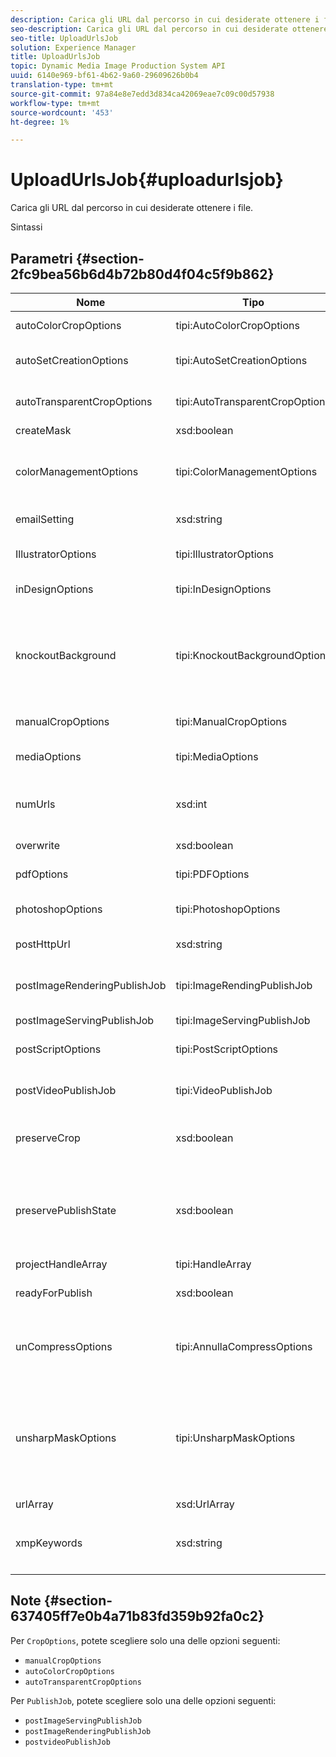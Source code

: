 ```yaml
---
description: Carica gli URL dal percorso in cui desiderate ottenere i file.
seo-description: Carica gli URL dal percorso in cui desiderate ottenere i file.
seo-title: UploadUrlsJob
solution: Experience Manager
title: UploadUrlsJob
topic: Dynamic Media Image Production System API
uuid: 6140e969-bf61-4b62-9a60-29609626b0b4
translation-type: tm+mt
source-git-commit: 97a84e8e7edd3d834ca42069eae7c09c00d57938
workflow-type: tm+mt
source-wordcount: '453'
ht-degree: 1%

---
```



# UploadUrlsJob{#uploadurlsjob}

Carica gli URL dal percorso in cui desiderate ottenere i file.

Sintassi

## Parametri {#section-2fc9bea56b6d4b72b80d4f04c5f9b862}

<table id="table_04100BB8ABD84EF68B0A7CE3AD946414"> 
 <thead> 
  <tr> 
   <th colname="col1" class="entry"> Nome </th> 
   <th colname="col2" class="entry"> Tipo </th> 
   <th colname="col3" class="entry"> Descrizione </th> 
  </tr> 
 </thead>
 <tbody> 
  <tr> 
   <td colname="col1"> <span class="codeph"> <span class="varname"> autoColorCropOptions</span> </span> </td> 
   <td colname="col2"> <span class="codeph"> tipi:AutoColorCropOptions</span> </td> 
   <td colname="col3"> Opzioni per ritagli automatici di immagini in base al colore. </td> 
  </tr> 
  <tr> 
   <td colname="col1"> <span class="codeph"> <span class="varname"> autoSetCreationOptions</span> </span> </td> 
   <td colname="col2"> <span class="codeph"> tipi:AutoSetCreationOptions</span> </td> 
   <td colname="col3"> Array di script di generazione di set automatici da applicare ai file caricati. </td> 
  </tr> 
  <tr> 
   <td colname="col1"> <span class="codeph"> <span class="varname"> autoTransparentCropOptions</span> </span> </td> 
   <td colname="col2"> <span class="codeph"> tipi:AutoTransparentCropOptions</span> </td> 
   <td colname="col3"> Rimuove lo spazio bianco dai bordi delle immagini, in base alla trasparenza. </td> 
  </tr> 
  <tr> 
   <td colname="col1"> <span class="codeph"> <span class="varname"> createMask</span> </span> </td> 
   <td colname="col2"> <span class="codeph"> xsd:boolean</span> </td> 
   <td colname="col3"> Se creare una maschera. </td> 
  </tr> 
  <tr> 
   <td colname="col1"> <span class="codeph"> <span class="varname"> colorManagementOptions</span> </span> </td> 
   <td colname="col2"> <span class="codeph"> tipi:ColorManagementOptions</span> </td> 
   <td colname="col3"> Opzioni che potete specificare durante un caricamento. Il set influisce sulla modalità di gestione del colore per il caricamento. </td> 
  </tr> 
  <tr> 
   <td colname="col1"> <span class="codeph"> <span class="varname"> emailSetting</span> </span> </td> 
   <td colname="col2"> <span class="codeph"> xsd:string</span> </td> 
   <td colname="col3"> Scelta delle impostazioni e-mail. </td> 
  </tr> 
  <tr> 
   <td colname="col1"> <span class="codeph"> <span class="varname"> IllustratorOptions</span> </span> </td> 
   <td colname="col2"> <span class="codeph"> tipi:IllustratorOptions</span> </td> 
   <td colname="col3"> Opzioni per caricare  file Illustrator sul server immagini. </td> 
  </tr> 
  <tr> 
   <td colname="col1"> <span class="codeph"> <span class="varname"> inDesignOptions</span> </span> </td> 
   <td colname="col2"> <span class="codeph"> tipi:InDesignOptions</span> </td> 
   <td colname="col3"> Opzioni per caricare  file InDesign sul server. </td> 
  </tr> 
  <tr> 
   <td colname="col1"> <span class="codeph"> <span class="varname"> knockoutBackground</span> </span> </td> 
   <td colname="col2"> <span class="codeph"> tipi:KnockoutBackgroundOptions</span> </td> 
   <td colname="col3">Mascherare lo sfondo per le immagini selezionate. Questo consente di sovrapporle ad altri livelli con una trasparenza all’esterno dell’immagine oggetto. Facoltativo. Vedere<a href="../../types/c-data-types/r-knockout-background-options.md#reference-9196371848964d91842b337640791c9c" format="dita" scope="local"> KnockoutBackgroundOptions</a>. </td> 
  </tr> 
  <tr> 
   <td colname="col1"> <span class="codeph"> <span class="varname"> manualCropOptions</span> </span> </td> 
   <td colname="col2"> <span class="codeph"> tipi:ManualCropOptions</span> </td> 
   <td colname="col3"> Opzioni per ritagli manuali di immagini. </td> 
  </tr> 
  <tr> 
   <td colname="col1"> <span class="codeph"> <span class="varname"> mediaOptions</span> </span> </td> 
   <td colname="col2"> <span class="codeph"> tipi:MediaOptions</span> </td> 
   <td colname="col3">Opzioni che consentono di impostare una miniatura del video. Vedere <a href="../../types/c-data-types/r-media-options.md#reference-18618fc6803a4b6e994bbb48eba93b5b" format="dita" scope="local"> MediaOptions</a>. </td> 
  </tr> 
  <tr> 
   <td colname="col1"> <span class="codeph"> <span class="varname"> numUrls</span> </span> </td> 
   <td colname="col2"> <span class="codeph"> xsd:int</span> </td> 
   <td colname="col3">Restituisce il numero di URL inviati in un processo. Utilizzata da <a href="../../operations/c-operations-intro/c-methods/r-get-active-jobs.md#reference-67483cbd71d04042b48434d886e8a7a0" format="dita" scope="local"> getActiveJobs</a> e <a href="../../operations/c-operations-intro/c-methods/r-get-scheduled-jobs.md#reference-2bab1861325f4bff84c879d1efa9146e" format="dita" scope="local"> getScheduledJobs</a>. </td> 
  </tr> 
  <tr> 
   <td colname="col1"> <span class="codeph"> <span class="varname"> overwrite</span> </span> </td> 
   <td colname="col2"> <span class="codeph"> xsd:boolean</span> </td> 
   <td colname="col3"> Se sovrascrivere o meno i file durante il caricamento. </td> 
  </tr> 
  <tr> 
   <td colname="col1"> <span class="codeph"> <span class="varname"> pdfOptions</span> </span> </td> 
   <td colname="col2"> <span class="codeph"> tipi:PDFOptions</span> </td> 
   <td colname="col3"> Opzioni per caricare i file PDF sul server immagini. </td> 
  </tr> 
  <tr> 
   <td colname="col1"> <span class="codeph"> <span class="varname"> photoshopOptions</span> </span> </td> 
   <td colname="col2"> <span class="codeph"> tipi:PhotoshopOptions</span> </td> 
   <td colname="col3"> Opzioni per caricare file Photoshop sul server immagini. </td> 
  </tr> 
  <tr> 
   <td colname="col1"> <span class="codeph"> <span class="varname"> postHttpUrl</span> </span> </td> 
   <td colname="col2"> <span class="codeph"> xsd:string</span> </td> 
   <td colname="col3"> L’URL in cui vengono caricati i file. </td> 
  </tr> 
  <tr> 
   <td colname="col1"> <span class="codeph"> <span class="varname"> postImageRenderingPublishJob</span> </span> </td> 
   <td colname="col2"> <span class="codeph"> tipi:ImageRendingPublishJob</span> </td> 
   <td colname="col3"> Dettagli per un processo di pubblicazione di rendering immagine che viene eseguito al termine del caricamento. </td> 
  </tr> 
  <tr> 
   <td colname="col1"> <span class="codeph"> <span class="varname"> postImageServingPublishJob</span> </span> </td> 
   <td colname="col2"> <span class="codeph"> tipi:ImageServingPublishJob</span> </td> 
   <td colname="col3"> Tutte le opzioni del supporto. </td> 
  </tr> 
  <tr> 
   <td colname="col1"> <span class="codeph"> <span class="varname"> postScriptOptions</span> </span> </td> 
   <td colname="col2"> <span class="codeph"> tipi:PostScriptOptions</span> </td> 
   <td colname="col3"> Opzioni per caricare i file PostScript sul server immagini. </td> 
  </tr> 
  <tr> 
   <td colname="col1"> <span class="codeph"> <span class="varname"> postVideoPublishJob</span> </span> </td> 
   <td colname="col2"> <span class="codeph"> tipi:VideoPublishJob</span> </td> 
   <td colname="col3"> Dettagli per un processo di pubblicazione video eseguito al termine del caricamento. </td> 
  </tr> 
  <tr> 
   <td colname="col1"> <span class="codeph"> <span class="varname"> preserveCrop</span> </span> </td> 
   <td colname="col2"> <span class="codeph"> xsd:boolean</span> </td> 
   <td colname="col3"> Controlla la conservazione di eventuali definizioni di ritaglio esistenti. Il valore predefinito è true </td> 
  </tr> 
  <tr> 
   <td colname="col1"> <span class="codeph"> <span class="varname"> preservePublishState</span> </span> </td> 
   <td colname="col2"> <span class="codeph"> xsd:boolean</span> </td> 
   <td colname="col3"> Controlla se lo stato di pubblicazione di una risorsa esistente viene mantenuto durante la sovrascrittura. Se non è impostato, viene utilizzata l'impostazione predefinita della società. </td> 
  </tr> 
  <tr> 
   <td colname="col1"> <span class="codeph"> <span class="varname"> projectHandleArray</span> </span> </td> 
   <td colname="col2"> <span class="codeph"> tipi:HandleArray</span> </td> 
   <td colname="col3"> Array di handle di progetto. </td> 
  </tr> 
  <tr> 
   <td colname="col1"> <span class="codeph"> <span class="varname"> readyForPublish</span> </span> </td> 
   <td colname="col2"> <span class="codeph"> xsd:boolean</span> </td> 
   <td colname="col3"> Indica se i file sono contrassegnati come pronti per la pubblicazione. </td> 
  </tr> 
  <tr> 
   <td colname="col1"> <span class="codeph"> <span class="varname"> unCompressOptions</span> </span> </td> 
   <td colname="col2"> <span class="codeph"> tipi:AnnullaCompressOptions</span> </td> 
   <td colname="col3">Estrarre ed elaborare il contenuto dei file TAR/ZIP caricati con queste impostazioni facoltative. Vedere <a href="../../types/c-data-types/r-uncompress-options.md#reference-510ec7028b1540bc9b58745f242d49d5" format="dita" scope="local"> UnCompressOptions</a>. </td> 
  </tr> 
  <tr> 
   <td colname="col1"> <span class="codeph"> <span class="varname"> unsharpMaskOptions</span> </span> </td> 
   <td colname="col2"> <span class="codeph"> tipi:UnsharpMaskOptions</span> </td> 
   <td colname="col3">Opzioni che consentono di controllare le impostazioni di maschera di contrasto durante la creazione di un file TIF piramidale ottimizzato. Usate queste impostazioni per migliorare la nitidezza delle immagini. Vedere <a href="../../types/c-data-types/r-unsharp-mask-options.md#reference-b9a96244d7ee4424bc4ac3c23be3be3d" format="dita" scope="local"> UnsharpMaskOptions</a>. </td> 
  </tr> 
  <tr> 
   <td colname="col1"> <span class="codeph"> <span class="varname"> urlArray</span> </span> </td> 
   <td colname="col2"> <span class="codeph"> xsd:UrlArray</span> </td> 
   <td colname="col3"> Un array di URL da caricare. </td> 
  </tr> 
  <tr> 
   <td colname="col1"> <span class="codeph"> <span class="varname"> xmpKeywords</span> </span> </td> 
   <td colname="col2"> <span class="codeph"> xsd:string</span> </td> 
   <td colname="col3"> <p>Un’ulteriore opzione di metadati per tutti gli elementi del processo di caricamento. </p> </td> 
  </tr> 
 </tbody> 
</table>

## Note {#section-637405ff7e0b4a71b83fd359b92fa0c2}

Per `CropOptions`, potete scegliere solo una delle opzioni seguenti:

* `manualCropOptions`
* `autoColorCropOptions`
* `autoTransparentCropOptions`

Per `PublishJob`, potete scegliere solo una delle opzioni seguenti:

* `postImageServingPublishJob`
* `postImageRenderingPublishJob`
* `postvideoPublishJob`

